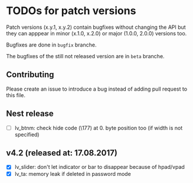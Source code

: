 # TODOs for patch versions
Patch versions (x.y.1, x.y.2) contain bugfixes without changing the API but they can apppear in minor (x.1.0, x.2.0) or major (1.0.0, 2.0.0) versions too.

Bugfixes are done in `bugfix` branche.

The bugfixes of the still not released version are in `beta` branche.

## Contributing
Please create an issue to introduce a bug instead of adding pull request to this file.


## Nest release
- [ ] lv_btnm: check hide code (\177) at 0. byte position too (if width is not specified)

## v4.2  (released at: 17.08.2017)
- [x] lv_slider: don't let indicator or bar to disappear because of hpad/vpad
- [x] lv_ta: memory leak if deleted in password mode
